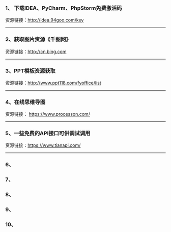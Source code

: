 ### 1、  下载IDEA、PyCharm、PhpStorm免费激活码
 资源链接：http://idea.94goo.com/key
***
### 2、获取图片资源《千图网》
资源链接：http://cn.bing.com
 ***
### 3、PPT模板资源获取
资源链接：http://www.ppt118.com/fyoffice/list
  ***
 ### 4、在线思维导图
 资源链接： https://www.processon.com/
 ***
  ### 5、一些免费的API接口可供调试调用
资源链接：https://www.tianapi.com/
 ***
### 6、

### 7、

  ### 8、

### 9、

 ### 10、
